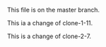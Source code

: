 This file is on the master branch.

This ia a change of clone-1-11.

This is a change of clone-2-7.
